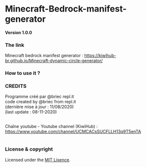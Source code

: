 # Minecraft-Bedrock-manifest-generator
**Version 1.0.0**

### The link

Minecraft bedrock manifest generator : https://kiwihub-br.github.io/Minecraft-dynamic-circle-generator/<br/>

### How to use it ?

### CREDITS
  
  Programme créé par @briec repl.it<br/>
  code created by @briec from repl.it<br/>
  (dernière mise à jour : 11/08/2020)<br/>
  (last update : 08-11-2020)<br/><br/>

  Chaîne youtube - Youtube channel (KiwiHub) :<br/> 
  https://www.youtube.com/channel/UCMCACsSUCFLLH13q9T5enTA<br/><br/>

### License & copyright

Licensed under the [MIT Lisence](LICENSE).
